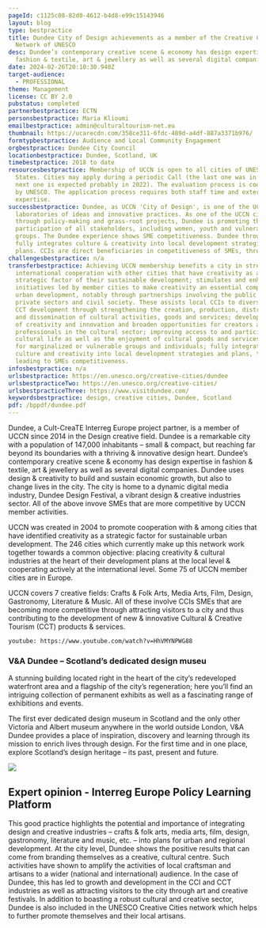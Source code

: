```yaml
---
pageId: c1125c08-82d0-4612-b4d8-e99c15143946
layout: blog
type: bestpractice
title: Dundee City of Design achievements as a member of the Creative Cities
  Network of UNESCO
desc: Dundee’s contemporary creative scene & economy has design expertise in
  fashion & textile, art & jewellery as well as several digital companies.
date: 2024-02-26T20:10:30.940Z
target-audience:
  - PROFESSIONAL
theme: Management
license: CC BY 2.0
pubstatus: completed
partnerbestpractice: ECTN
personsbestpractice: Maria Klioumi
emailbestpractice: admin@culturaltourism-net.eu
thumbnail: https://ucarecdn.com/358ce311-6fdc-489d-a4df-887a3371b976/
formtypbestpractice: Audience and Local Community Engagement
orgbestpractice: Dundee City Council
locationbestpractice: Dundee, Scotland, UK
timebestpractice: 2018 to date
resourcesbestpractice: Membership of UCCN is open to all cities of UNESCO Member
  States. Cities may apply during a periodic Call (the last one was in 2019, the
  next one is expected probably in 2022). The evaluation process is coordinated
  by UNESCO. The application process requires both staff time and external
  expertise.
successbestpractice: Dundee, as UCCN 'City of Design', is one of the UCCN
  laboratories of ideas and innovative practices. As one of the UCCN cities,
  through policy-making and grass-root projects, Dundee is promoting the
  participation of all stakeholders, including women, youth and vulnerable
  groups. The Dundee experience shows SME competitiveness. Dundee through UCCN
  fully integrates culture & creativity into local development strategies &
  plans. CCIs are direct beneficiaries in competitiveness of SMEs, through CCT.
challengesbestpractice: n/a
transferbestpractice: Achieving UCCN membership benefits a city in strengthening
  international cooperation with other cities that have creativity as a
  strategic factor of their sustainable development; stimulates and enhances
  initiatives led by member cities to make creativity an essential component of
  urban development, notably through partnerships involving the public and
  private sectors and civil society. These assists local CCIs to diversify into
  CCT development through strengthening the creation, production, distribution
  and dissemination of cultural activities, goods and services; developing hubs
  of creativity and innovation and broaden opportunities for creators and
  professionals in the cultural sector; improving access to and participation in
  cultural life as well as the enjoyment of cultural goods and services, notably
  for marginalized or vulnerable groups and individuals; fully integrating
  culture and creativity into local development strategies and plans, thus
  leading to SMEs competitiveness.
infosbestpractice: n/a
urlsbestpractice: https://en.unesco.org/creative-cities/dundee
urlsbestpracticeTwo: https://en.unesco.org/creative-cities/
urlsbestpracticeThree: https://www.visitdundee.com/
keywordsbestpractice: design, creative cities, Dundee, Scotland
pdf: /bppdf/dundee.pdf
---
```

Dundee, a Cult-CreaTE Interreg Europe project partner, is a member of UCCN since 2014 in the Design creative field. Dundee is a remarkable city with a population of 147,000 inhabitants – small & compact, but reaching far beyond its boundaries with a thriving & innovative design heart. Dundee’s contemporary creative scene & economy has design expertise in fashion & textile, art & jewellery as well as several digital companies. Dundee uses design & creativity to build and sustain economic growth, but also to change lives in the city. The city is home to a dynamic digital media industry, Dundee Design Festival, a vibrant design & creative industries sector. All of the above invove SMEs that are more competitive by UCCN member activities.

UCCN was created in 2004 to promote cooperation with & among cities that have identified creativity as a strategic factor for sustainable urban development. The 246 cities which currently make up this network work together towards a common objective: placing creativity & cultural industries at the heart of their development plans at the local level & cooperating actively at the international level. Some 75 of UCCN member cities are in Europe.

UCCN covers 7 creative fields: Crafts & Folk Arts, Media Arts, Film, Design, Gastronomy, Literature & Music. All of these involve CCIs SMEs that are becoming more competitive through attracting visitors to a city and thus contributing to the development of new & innovative Cultural & Creative Tourism (CCT) products & services.

`youtube: https://www.youtube.com/watch?v=HhVMYNPWG88`

### V&A Dundee – Scotland’s dedicated design museu

A stunning building located right in the heart of the city’s redeveloped waterfront area and a flagship of the city’s regeneration; here you’ll find an intriguing collection of permanent exhibits as well as a fascinating range of exhibitions and events.

The first ever dedicated design museum in Scotland and the only other Victoria and Albert museum anywhere in the world outside London, V&A Dundee provides a place of inspiration, discovery and learning through its mission to enrich lives through design. For the first time and in one place, explore Scotland’s design heritage – its past, present and future.

![](https://ucarecdn.com/e3511d78-0e50-44a3-a7ef-7835f74cb0a2/)

## Expert opinion - Interreg Europe Policy Learning Platform

This good practice highlights the potential and importance of integrating design and creative industries – crafts & folk arts, media arts, film, design, gastronomy, literature and music, etc. – into plans for urban and regional development. At the city level, Dundee shows the positive results that can come from branding themselves as a creative, cultural centre. Such activities have shown to amplify the activities of local craftsman and artisans to a wider (national and international) audience. In the case of Dundee, this has led to growth and development in the CCI and CCT industries as well as attracting visitors to the city through art and creative festivals. In addition to boasting a robust cultural and creative sector, Dundee is also included in the UNESCO Creative Cities network which helps to further promote themselves and their local artisans.
